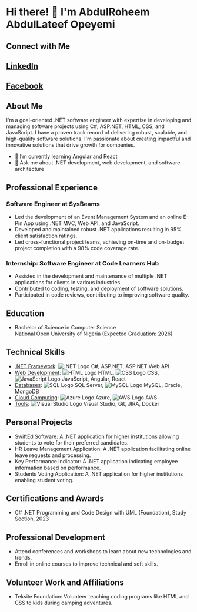 # Hi there! 👋 I'm AbdulRoheem AbdulLateef Opeyemi
## Connect with Me
## [LinkedIn](https://www.linkedin.com/in/abdul-roheem-abdul-lateef-1b5340243)
## [Facebook](https://web.facebook.com/abdulroheem.abdullateef.3)


## About Me

I'm a goal-oriented .NET software engineer with expertise in developing and managing software projects using C#, ASP.NET, HTML, CSS, and JavaScript. I have a proven track record of delivering robust, scalable, and high-quality software solutions. I'm passionate about creating impactful and innovative solutions that drive growth for companies.

- 🌱 I’m currently learning Angular and React
- 💬 Ask me about .NET development, web development, and software architecture

## Professional Experience

### Software Engineer at SysBeams

- Led the development of an Event Management System and an online E-Pin App using .NET MVC, Web API, and JavaScript.
- Developed and maintained robust .NET applications resulting in 95% client satisfaction ratings.
- Led cross-functional project teams, achieving on-time and on-budget project completion with a 98% code coverage rate.

### Internship: Software Engineer at Code Learners Hub

- Assisted in the development and maintenance of multiple .NET applications for clients in various industries.
- Contributed to coding, testing, and deployment of software solutions.
- Participated in code reviews, contributing to improving software quality.

## Education

- Bachelor of Science in Computer Science  
  National Open University of Nigeria (Expected Graduation: 2026)

## Technical Skills

- [.NET Framework](https://dotnet.microsoft.com/): ![.NET Logo](https://upload.wikimedia.org/wikipedia/commons/a/a3/.NET_Logo.svg) C#, ASP.NET, ASP.NET Web API
- [Web Development](https://developer.mozilla.org/en-US/docs/Web): ![HTML Logo](https://upload.wikimedia.org/wikipedia/commons/6/61/HTML5_logo_and_wordmark.svg) HTML, ![CSS Logo](https://upload.wikimedia.org/wikipedia/commons/d/d5/CSS3_logo_and_wordmark.svg) CSS, ![JavaScript Logo](https://upload.wikimedia.org/wikipedia/commons/9/99/Unofficial_JavaScript_logo_2.svg) JavaScript, Angular, React
- [Databases](https://en.wikipedia.org/wiki/Database): ![SQL Logo](https://upload.wikimedia.org/wikipedia/commons/8/87/Sql_data_base_with_logo.png) SQL Server, ![MySQL Logo](https://upload.wikimedia.org/wikipedia/en/6/62/MySQL.svg) MySQL, Oracle, MongoDB
- [Cloud Computing](https://en.wikipedia.org/wiki/Cloud_computing): ![Azure Logo](https://upload.wikimedia.org/wikipedia/commons/a/a8/Microsoft_Azure_Logo.svg) Azure, ![AWS Logo](https://upload.wikimedia.org/wikipedia/commons/5/5c/AWS_Simple_Icons_AWS_Cloud.svg) AWS
- [Tools](https://en.wikipedia.org/wiki/Software_tool): ![Visual Studio Logo](https://upload.wikimedia.org/wikipedia/commons/c/cd/Visual_Studio_2017_Logo.svg) Visual Studio, Git, JIRA, Docker

## Personal Projects

- SwiftEd Software: A .NET application for higher institutions allowing students to vote for their preferred candidates.
- HR Leave Management Application: A .NET application facilitating online leave requests and processing.
- Key Performance Indicator: A .NET application indicating employee information based on performance.
- Students Voting Application: A .NET application for higher institutions enabling student voting.

## Certifications and Awards

- C# .NET Programming and Code Design with UML (Foundation), Study Section, 2023

## Professional Development

- Attend conferences and workshops to learn about new technologies and trends.
- Enroll in online courses to improve technical and soft skills.

## Volunteer Work and Affiliations

- Teksite Foundation: Volunteer teaching coding programs like HTML and CSS to kids during camping adventures.

## 

